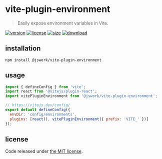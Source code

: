 # vite-plugin-environment
> Easily expose environment variables in Vite.

[![version][version-image]][version-url]
[![license][license-image]][license-url]
[![size][size-image]][size-url]
[![download][download-image]][download-url]

## installation
```shell
npm install @jswork/vite-plugin-environment
```

## usage
```js
import { defineConfig } from 'vite';
import react from '@vitejs/plugin-react';
import vitePluginEnvironment from '@jswork/vite-plugin-environment';

// https://vitejs.dev/config/
export default defineConfig({
  envDir: 'config/environments',
  plugins: [react(), vitePluginEnvironment({ prefix: 'VITE_' })]
});
```

## license
Code released under [the MIT license](https://github.com/afeiship/i18n-helper/blob/main/LICENSE.txt).

[version-image]: https://img.shields.io/npm/v/@jswork/i18n-helper
[version-url]: https://npmjs.org/package/@jswork/i18n-helper

[license-image]: https://img.shields.io/npm/l/@jswork/i18n-helper
[license-url]: https://github.com/afeiship/i18n-helper/blob/main/LICENSE.txt

[size-image]: https://img.shields.io/bundlephobia/minzip/@jswork/i18n-helper
[size-url]: https://github.com/afeiship/i18n-helper/blob/main/dist/index.min.js

[download-image]: https://img.shields.io/npm/dm/@jswork/i18n-helper
[download-url]: https://www.npmjs.com/package/@jswork/i18n-helper
